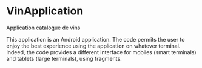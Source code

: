 # VinApplication
Application catalogue de vins

This application is an Android application. The code permits the user to enjoy the best experience using the application on whatever terminal.
Indeed, the code provides a different interface for mobiles (smart terminals) and tablets (large terminals), using fragments.

